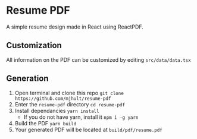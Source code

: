 # Resume PDF

A simple resume design made in React using ReactPDF.

## Customization

All information on the PDF can be customized by editing `src/data/data.tsx`

## Generation

1. Open terminal and clone this repo `git clone https://github.com/mjhult/resume-pdf`
2. Enter the `resume-pdf` directory `cd resume-pdf`
3. Install dependancies `yarn install`
   - If you do not have yarn, install it `npm i -g yarn`
4. Build the PDF `yarn build`
5. Your generated PDF will be located at `build/pdf/resume.pdf`
